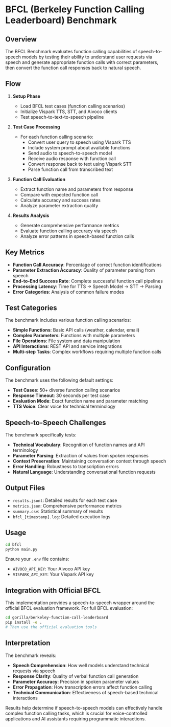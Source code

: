 # BFCL (Berkeley Function Calling Leaderboard) Benchmark

## Overview
The BFCL Benchmark evaluates function calling capabilities of speech-to-speech models by testing their ability to understand user requests via speech and generate appropriate function calls with correct parameters, then convert the function call responses back to natural speech.

## Flow

1. **Setup Phase**
   - Load BFCL test cases (function calling scenarios)
   - Initialize Vispark TTS, STT, and Aivoco clients
   - Test speech-to-text-to-speech pipeline

2. **Test Case Processing**
   - For each function calling scenario:
     - Convert user query to speech using Vispark TTS
     - Include system prompt about available functions
     - Send audio to speech-to-speech model
     - Receive audio response with function call
     - Convert response back to text using Vispark STT
     - Parse function call from transcribed text

3. **Function Call Evaluation**
   - Extract function name and parameters from response
   - Compare with expected function call
   - Calculate accuracy and success rates
   - Analyze parameter extraction quality

4. **Results Analysis**
   - Generate comprehensive performance metrics
   - Evaluate function calling accuracy via speech
   - Analyze error patterns in speech-based function calls

## Key Metrics

- **Function Call Accuracy**: Percentage of correct function identifications
- **Parameter Extraction Accuracy**: Quality of parameter parsing from speech
- **End-to-End Success Rate**: Complete successful function call pipelines
- **Processing Latency**: Time for TTS → Speech Model → STT → Parsing
- **Error Categories**: Analysis of common failure modes

## Test Categories

The benchmark includes various function calling scenarios:

- **Simple Functions**: Basic API calls (weather, calendar, email)
- **Complex Parameters**: Functions with multiple parameters
- **File Operations**: File system and data manipulation
- **API Interactions**: REST API and service integrations
- **Multi-step Tasks**: Complex workflows requiring multiple function calls

## Configuration

The benchmark uses the following default settings:
- **Test Cases**: 50+ diverse function calling scenarios
- **Response Timeout**: 30 seconds per test case
- **Evaluation Mode**: Exact function name and parameter matching
- **TTS Voice**: Clear voice for technical terminology

## Speech-to-Speech Challenges

The benchmark specifically tests:
- **Technical Vocabulary**: Recognition of function names and API terminology
- **Parameter Parsing**: Extraction of values from spoken responses
- **Context Preservation**: Maintaining conversation context through speech
- **Error Handling**: Robustness to transcription errors
- **Natural Language**: Understanding conversational function requests

## Output Files

- `results.jsonl`: Detailed results for each test case
- `metrics.json`: Comprehensive performance metrics
- `summary.csv`: Statistical summary of results
- `bfcl_[timestamp].log`: Detailed execution logs

## Usage

```bash
cd bfcl
python main.py
```

Ensure your `.env` file contains:
- `AIVOCO_API_KEY`: Your Aivoco API key
- `VISPARK_API_KEY`: Your Vispark API key

## Integration with Official BFCL

This implementation provides a speech-to-speech wrapper around the official BFCL evaluation framework. For full BFCL evaluation:

```bash
cd gorilla/berkeley-function-call-leaderboard
pip install -e .
# Then use the official evaluation tools
```

## Interpretation

The benchmark reveals:
- **Speech Comprehension**: How well models understand technical requests via speech
- **Response Clarity**: Quality of verbal function call generation
- **Parameter Accuracy**: Precision in spoken parameter values
- **Error Propagation**: How transcription errors affect function calling
- **Technical Communication**: Effectiveness of speech-based technical interactions

Results help determine if speech-to-speech models can effectively handle complex function calling tasks, which is crucial for voice-controlled applications and AI assistants requiring programmatic interactions.
